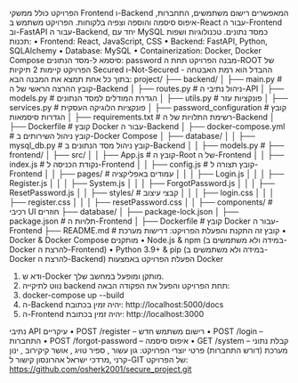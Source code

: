 הפרויקט כולל ממשקי Frontend ו-Backend המאפשרים רישום משתמשים, התחברות, איפוס סיסמה והוספה וצפיה בלקוחות. הפרויקט משתמש ב-React עבור ה-Frontend וב-FastAPI עבור ה-Backend, יחד עם MySQL כמסד נתונים.
טכנולוגיות ושפות תכנות:
• Frontend: React, JavaScript, CSS
• Backend: FastAPI, Python, SQLAlchemy
• Database: MySQL
• Containerization: Docker, Docker Compose
סיסמא ל-מסד הנתונים: password
מבנה הפרויקט
תחת ה-ROOT של הפרויקט קיימות 2 תיקיות Secured ו-Not-Secured ההבדל הוא רמת האבטחה - בתוך כל אחת תמצא את המבנה הבא:
project/
├── backend/
│   ├── main.py                 # קובץ ההרצה הראשי של ה-Backend
│   ├── routes.py               # ניהול נתיבי ה-API
│   ├── models.py               # הגדרת המודלים למסד הנתונים
│   ├── utils.py                # פונקציות עזר
│   ├── services.py             # פונקציות הלוגיקה העסקית
│   ├── password_configuration  # קובץ הגדרות סיסמאות
│   ├── requirements.txt        # רשימת התלויות של ה-Backend
│   ├── Dockerfile              # קובץ Docker עבור ה-Backend
│     ├── docker-compose.yml      # קובץ ניהול השירותים ב-Docker Compose
│     ├── database/
│     │    ├── mysql_db.py             # קובץ ניהול מסד הנתונים ב-Backend
│     │    ├── models.py               # 
├── frontend/
│   ├── src/
│   │   ├── App.js              # קובץ ה-Root של ה-Frontend
│   │   ├── index.js            # נקודת הכניסה ל-Frontend
│   │   ├── config.js           # קובץ תצורה ל-Frontend
│   │   ├── pages/              # עמודים באפליקציה
│   │   │   ├── Login.js
│   │   │   ├── Register.js
│   │   │   ├── System.js
│   │   │   ├── ForgotPassword.js
│   │   │   ├── ResetPassword.js
│   │   ├── styles/             # קבצי עיצוב
│   │   │   ├── login.css
│   │   │   ├── register.css
│   │   │   ├── resetPassword.css
│   │   ├── components/         # רכיבי UI חוזרים
├── database/
│     ├── package-lock.json
│   ├── package.json            # תלויות ה-Frontend
│     ├── Dockerfile              # קובץ Docker עבור ה-Frontend
├── README.md                   # קובץ זה
התקנת והפעלת הפרויקט:
דרישות מערכת
• Docker & Docker Compose מותקנים
• Node.js & npm (במידה ולא משתמשים ב-Docker להרצת ה-Frontend)
• Python 3.9+ & pip (במידה ולא משתמשים ב-Docker להרצת ה-Backend)
הפעלת הפרויקט באמצעות Docker
1. ודא ש-Docker מותקן ומופעל במחשב שלך.
2. נווט לתיקייה backend תחת הפרויקט והפעל את הפקודה הבאה: 
3. docker-compose up --build
4. ה-Backend יהיה זמין בכתובת:
http://localhost:5000/docs
5. ה-Frontend יהיה זמין בכתובת:
http://localhost:3000

נתיבי API עיקריים
• POST /register – רישום משתמש חדש
• POST /login – התחברות
• POST /forgot-password – איפוס סיסמה
• GET /system – קבלת נתוני מערכת (דורש התחברות)
פרטי יוצרי הפרויקט:
גון עשור , ספיר טויג , אושר קיקירוב , ינון קרני ,מרדכי ישראל אהרונסון 
קישור ל-GIT של הפרויקט:
https://github.com/osherk2001/secure_project.git